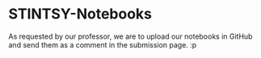 # STINTSY-Notebooks
As requested by our professor, we are to upload our notebooks in GitHub and send them as a comment in the submission page. :p
